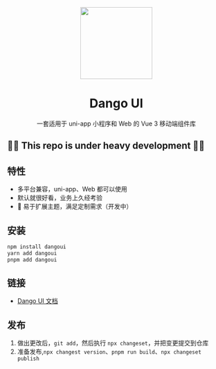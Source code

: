 <div align="center"><a name="readme-top"></a>

<img height="166" src="https://cdn.qiandaoapp.com/interior/images/928db35e88a094cd3bd77f03d5c01867.svg">

<h1>Dango UI</h1>

一套适用于 uni-app 小程序和 Web 的 Vue 3 移动端组件库

</div>

## 🚧🚧 This repo is under heavy development 🚧🚧

## 特性

- 多平台兼容，uni-app、Web 都可以使用
- 默认就很好看，业务上久经考验
- 🚧 易于扩展主题，满足定制需求（开发中）

## 安装

```bash
npm install dangoui
yarn add dangoui
pnpm add dangoui
```

## 链接

- [Dango UI 文档](https://dumpling.echo.tech/)

## 发布

1. 做出更改后，`git add`，然后执行 `npx changeset`，并把变更提交到仓库
2. 准备发布,`npx changest version`、`pnpm run build`、`npx changeset publish`
